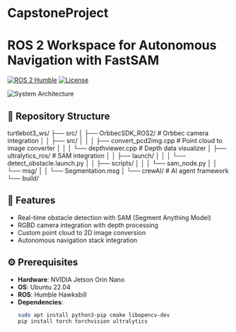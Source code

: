# CapstoneProject

# ROS 2 Workspace for Autonomous Navigation with FastSAM

[![ROS 2 Humble](https://img.shields.io/badge/ROS-2_Humble-brightgreen)](https://docs.ros.org/en/humble/)
[![License](https://img.shields.io/badge/License-MIT-blue.svg)](LICENSE)

![System Architecture](docs/system_architecture.png)

## 📂 Repository Structure
turtlebot3_ws/
├── src/
│ ├── OrbbecSDK_ROS2/ # Orbbec camera integration
│ │ ├── src/
│ │ │ ├── convert_pcd2img.cpp # Point cloud to image converter
│ │ │ └── depthviewer.cpp # Depth data visualizer
│ ├── ultralytics_ros/ # SAM integration
│ │ ├── launch/
│ │ │ └── detect_obstacle.launch.py
│ │ ├── scripts/
│ │ │ └── sam_node.py
│ │ └── msg/
│ │ └── Segmentation.msg
│ └── crewAI/ # AI agent framework
└── build/

## 🚀 Features
- Real-time obstacle detection with SAM (Segment Anything Model)
- RGBD camera integration with depth processing
- Custom point cloud to 2D image conversion
- Autonomous navigation stack integration

## ⚙️ Prerequisites
- **Hardware**: NVIDIA Jetson Orin Nano
- **OS**: Ubuntu 22.04
- **ROS**: Humble Hawksbill
- **Dependencies**:
  ```bash
  sudo apt install python3-pip cmake libopencv-dev
  pip install torch torchvision ultralytics
